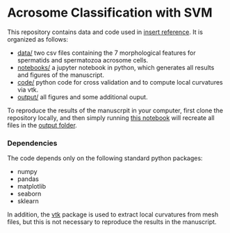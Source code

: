 # Acrosome Classification with SVM
This repository contains data and code used in [insert reference](link). It is organized as follows:

+ [data/](data/) two csv files containing the 7 morphological features for spermatids and spermatozoa acrosome cells.
+ [notebooks/](notebooks/) a jupyter notebook in python, which generates all results and figures of the manuscript.
+ [code/](code/) python code for cross validation and to compute local curvatures via vtk. 
+ [output/](output/) all figures and some additional ouput.

To reproduce the results of the manuscrpit in your computer, first clone the repository locally, and then simply running [this notebook](notebooks/Automatic_classification_SVM_acrosome_dataset.ipynb) will recreate all files in the [output folder](output/).

### Dependencies
The code depends only on the following standard python packages:
+ numpy
+ pandas
+ matplotlib
+ seaborn
+ sklearn

In addition, the [vtk](http://www.vtk.org/) package is used to extract local curvatures from mesh files, but this is not necessary to reproduce the results in the manuscript. 
